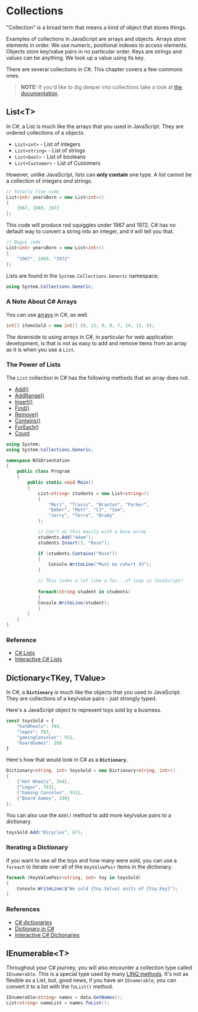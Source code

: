 # Collections

"Collection" is a broad term that means a kind of object that stores things.

Examples of collections in JavaScript are arrays and objects. Arrays store elements in order. We use numeric, positional indexes to access elements. Objects store key/value pairs in no particular order. Keys are strings and values can be anything. We look up a value using its key.

There are several collections in C#, This chapter covers a few commons ones.

> **NOTE:** If you'd like to dig deeper into collections take a look at [the documentation](https://docs.microsoft.com/en-us/dotnet/csharp/programming-guide/concepts/collections).

## List&lt;T&gt;

In C#, a List is much like the arrays that you used in JavaScript. They are ordered collections of a objects.

* `List<int>` - List of integers
* `List<string>` - List of strings
* `List<bool>` - List of booleans
* `List<Customer>` - List of Customers

However, unlike JavaScript, lists can **only contain** one type. A list cannot be a collection of integers *and* strings.

```cs
// Totally fine code
List<int> yearsBorn = new List<int>() 
{
    1967, 1969, 1972
};
```

This code will produce red squiggles under 1967 and 1972. C# has no default way to convert a string into an integer, and it will tell you that.

```cs
// Bogus code
List<int> yearsBorn = new List<int>() 
{
    "1967", 1969, "1972"
};
```

Lists are found in the `System.Collections.Generic` namespace;

```cs
using System.Collections.Generic;
```

### A Note About  C# Arrays

You can use [arrays](https://docs.microsoft.com/en-us/dotnet/api/system.array) in C#, as well.

```cs
int[] itemsSold = new int[] {9, 12, 8, 8, 7, 14, 13, 9};
```

The downside to using arrays in C#, in particular for web application development, is that is not as easy to add and remove items from an array as it is when you use a `List`.

### The Power of Lists

The `List` collection in C# has the following methods that an array does not.

* [Add()](https://docs.microsoft.com/en-us/dotnet/api/system.collections.generic.list-1.add)
* [AddRange()](https://docs.microsoft.com/en-us/dotnet/api/system.collections.generic.list-1.addrange)
* [Insert()](https://docs.microsoft.com/en-us/dotnet/api/system.collections.generic.list-1.insert)
* [Find()](https://docs.microsoft.com/en-us/dotnet/api/system.collections.generic.list-1.find)
* [Remove()](https://docs.microsoft.com/en-us/dotnet/api/system.collections.generic.list-1.remove)
* [Contains()](https://docs.microsoft.com/en-us/dotnet/api/system.collections.generic.list-1.contains)
* [ForEach()](https://docs.microsoft.com/en-us/dotnet/api/system.collections.generic.list-1.foreach)
* [Count](https://docs.microsoft.com/en-us/dotnet/api/system.collections.generic.list-1.count)

```cs
using System;
using System.Collections.Generic;

namespace NSSOrientation
{
    public class Program
    {
        public static void Main()
        {
            List<string> students = new List<string>() 
            {
                "Mori", "Travis", "Braxton", "Parker",
                "Ember", "Matt", "CJ", "Sam",
                "Jerry", "Terra", "Brady"
            };

            // Can't do this easily with a base array
            students.Add("Adam");
            students.Insert(3, "Rose");

            if (students.Contains("Rose")) 
            {
                Console.WriteLine("Must be cohort 43");
            }

            // This looks a lot like a for...of loop in JavaScript!
            
            foreach(string student in students)
            {
            Console.WriteLine(student);
            }
        }
    }
}
```

### Reference

* [C# Lists](https://msdn.microsoft.com/en-us/library/6sh2ey19(v=vs.110).aspx)
* [Interactive C# Lists](http://www.learncs.org/en/Lists)

## Dictionary&lt;TKey, TValue&gt;

In C#, a **`Dictionary`** is much like the objects that you used in JavaScript. They are collections of a key/value pairs - just strongly typed.

Here's a JavaScript object to represent toys sold by a business.

```js
const toysSold = {
    "hotWheels": 344,
    "legos": 763,
    "gamingConsoles": 551,
    "boardGames": 298
}
```

Here's how that would look in C# as a **`Dictionary`**.

```cs
Dictionary<string, int> toysSold = new Dictionary<string, int>() 
{
    {"Hot Wheels", 344},
    {"Legos", 763},
    {"Gaming Consoles", 551},
    {"Board Games", 298}
};
```

You can also use the `Add()` method to add more key/value pairs to a dictionary.

```cs
toysSold.Add("Bicycles", 87);
```

### Iterating a Dictionary

If you want to see all the toys and how many were sold, you can use a `foreach` to iterate over all of the `KeyValuePair` items in the dictionary.

```cs
foreach (KeyValuePair<string, int> toy in toysSold)
{
    Console.WriteLine($"We sold {toy.Value} units of {toy.Key}");
}
```

### References

* [C# dictionaries](https://msdn.microsoft.com/en-us/library/xfhwa508(v=vs.110).aspx#Anchor_8)
* [Dictionary in C#](http://www.c-sharpcorner.com/UploadFile/219d4d/dictionary-in-C-Sharp-language/)
* [Interactive C# Dictionaries](http://www.learncs.org/en/Dictionaries)

## IEnumerable&lt;T&gt;

Throughout your C# journey, you will also encounter a collection type called `IEnumerable`. This is a special type used by many [LINQ methods](./LINQ_INTRO.md). It's not as flexible as a List, but, good news, if you have an `IEnumerable`, you can convert it to a list with the `ToList()` method.

```cs
IEnumerable<string> names = data.GetNames();
List<string> nameList = names.ToList();
```
